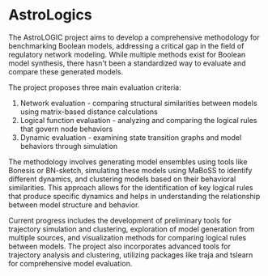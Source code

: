 # AstroLogics

The AstroLOGIC project aims to develop a comprehensive methodology for benchmarking Boolean models, addressing a critical gap in the field of regulatory network modeling. While multiple methods exist for Boolean model synthesis, there hasn't been a standardized way to evaluate and compare these generated models.

The project proposes three main evaluation criteria:

1. Network evaluation - comparing structural similarities between models using matrix-based distance calculations
2. Logical function evaluation - analyzing and comparing the logical rules that govern node behaviors
3. Dynamic evaluation - examining state transition graphs and model behaviors through simulation

The methodology involves generating model ensembles using tools like Bonesis or BN-sketch, simulating these models using MaBoSS to identify different dynamics, and clustering models based on their behavioral similarities. This approach allows for the identification of key logical rules that produce specific dynamics and helps in understanding the relationship between model structure and behavior.

Current progress includes the development of preliminary tools for trajectory simulation and clustering, exploration of model generation from multiple sources, and visualization methods for comparing logical rules between models. The project also incorporates advanced tools for trajectory analysis and clustering, utilizing packages like traja and tslearn for comprehensive model evaluation.
